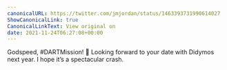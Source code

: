 ```yaml
---
canonicalURL: https://twitter.com/jmjordan/status/1463393731990614027
ShowCanonicalLink: true
CanonicalLinkText: View original on
date: 2021-11-24T06:27:08+00:00
---
```

Godspeed, #DARTMission! 🚀 Looking forward to your date with Didymos next year. I hope it’s a spectacular crash.